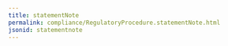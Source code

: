 ```yaml
---
title: statementNote
permalink: compliance/RegulatoryProcedure.statementNote.html
jsonid: statementnote
---
```

